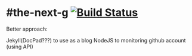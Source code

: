 #the-next-g [![Build Status](https://travis-ci.org/bargaorobalo/the-next-g.png?branch=master)](https://travis-ci.org/bargaorobalo/the-next-g)
==========
Better approach:

Jekyll(DocPad???) to use as a blog
NodeJS to monitoring github account (using API)
